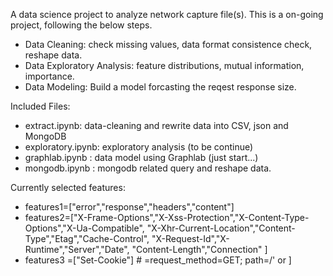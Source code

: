 
A data science project to analyze network capture file(s). This is a on-going project, following the below steps.

<ul>
<li>Data Cleaning: check missing values, data format consistence check,
reshape data. </li>
<li>Data Exploratory Analysis: feature distributions, mutual information, importance.</li>    
<li>Data Modeling: Build a model forcasting the reqest response size.  
</ul>


Included Files:
<ul>
<li>extract.ipynb:  data-cleaning and rewrite data into CSV, json and MongoDB </li>
<li>exploratory.ipynb: exploratory analysis (to be continue) </li>
<li>graphlab.ipynb : data model using Graphlab (just start...) </li>
<li>mongodb.ipynb : mongodb related query and reshape data. </li>
</ul>

Currently selected features:

<ul>
<li>
  features1=["error","response","headers","content"] </li>
<li>
   features2=["X-Frame-Options","X-Xss-Protection","X-Content-Type-Options","X-Ua-Compatible",
               "X-Xhr-Current-Location","Content-Type","Etag","Cache-Control",
               "X-Request-Id","X-Runtime","Server","Date",
               "Content-Length","Connection" 
            ]
</li>
<li>
  features3 =["Set-Cookie"]  # =request_method=GET; path=/' or ]
</li>
</ul>




